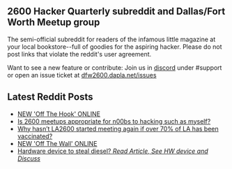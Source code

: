 ## 2600 Hacker Quarterly subreddit and Dallas/Fort Worth Meetup group
The semi-official subreddit for readers of the infamous little magazine at your local bookstore--full of goodies for the aspiring hacker. Please do not post links that violate the reddit's user agreement.

Want to see a new feature or contribute: 
Join us in [discord](https://dfw2600.dapla.net/chat) under #support or open an issue ticket at [dfw2600.dapla.net/issues](https://dfw2600.dapla.net/issues)

## Latest Reddit Posts
<!-- BLOG-POST-LIST:START -->
- [NEW 'Off The Hook' ONLINE](https://2600.com/hook/18-05-2022)
- [Is 2600 meetups appropriate for n00bs to hacking such as myself?](https://www.reddit.com/r/2600/comments/us6jcq/is_2600_meetups_appropriate_for_n00bs_to_hacking/)
- [Why hasn’t LA2600 started meeting again if over 70% of LA has been vaccinated?](https://www.reddit.com/r/2600/comments/us66hx/why_hasnt_la2600_started_meeting_again_if_over_70/)
- [NEW 'Off The Wall' ONLINE](https://2600.com/wall/17-05-2022)
- [Hardware device to steal diesel? *Read Article, See HW device and Discuss*](https://www.reddit.com/r/2600/comments/uo9btv/hardware_device_to_steal_diesel_read_article_see/)
<!-- BLOG-POST-LIST:END -->
